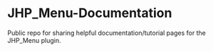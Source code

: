 # JHP_Menu-Documentation
Public repo for sharing helpful documentation/tutorial pages for the JHP_Menu plugin.
